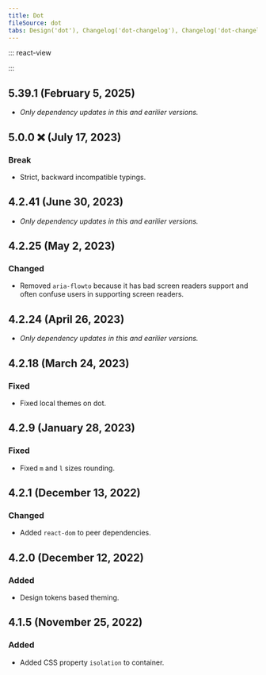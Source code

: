```yaml
---
title: Dot
fileSource: dot
tabs: Design('dot'), Changelog('dot-changelog'), Changelog('dot-changelog2'), Changelog('dot-changelog2c'), Changelog('dot-changelog2b'), Changelog('dot-changelog3'), Changelog('dot-changelog4')
---
```


::: react-view

<script lang="tsx">
import React, { useState } from 'react';
import Switch from '@semcore/ui/switch';
import Check from '@semcore/ui/icon/check/m';
import { Text } from '@semcore/ui/typography';
import { Box } from '@semcore/ui/flex-box';

const App = () => {
    const boxStyles = {
        background: 'var(--intergalactic-bg-secondary-neutral)',
        padding: 'var(--intergalactic-spacing-4x)',
        borderRadius: 'var(--intergalactic-surface-rounded)',
        lineHeight: 'var(--intergalactic-lh-200)',
        fontSize: 'var(--intergalactic-fs-200)',
    };
    const [checked, setChecked] = useState(false);
    return (
        <Box style={boxStyles}>
            <Switch size="l">
                <Switch.Value onChange={setChecked} checked={checked}>
                    {checked && <Check />}
                </Switch.Value>
                <Switch.Addon>
                    <Text size={300} tag='div'>Expand dependency updates</Text>
                </Switch.Addon>
            </Switch>
            <Text size={200} use={'secondary'} tag='div' ml={11} mt={1}>Automatic version updates are collapsed by default to make changelogs easier to read</Text>
        </Box>
)};
</script>

:::

## 5.39.1 (February 5, 2025)
<div style="color: var(--vp-c-text-2)">

* *Only dependency updates in this and earilier versions.*
</div>

## 5.0.0 ❌ (July 17, 2023)

### Break

* Strict, backward incompatible typings.

## 4.2.41 (June 30, 2023)
<div style="color: var(--vp-c-text-2)">

* *Only dependency updates in this and earilier versions.*
</div>

## 4.2.25 (May 2, 2023)

### Changed

* Removed `aria-flowto` because it has bad screen readers support and often confuse users in supporting screen readers.

## 4.2.24 (April 26, 2023)
<div style="color: var(--vp-c-text-2)">

* *Only dependency updates in this and earilier versions.*
</div>

## 4.2.18 (March 24, 2023)

### Fixed

* Fixed local themes on dot.

## 4.2.9 (January 28, 2023)

### Fixed

* Fixed `m` and `l` sizes rounding.

## 4.2.1 (December 13, 2022)

### Changed

* Added `react-dom` to peer dependencies.

## 4.2.0 (December 12, 2022)

### Added

* Design tokens based theming.

## 4.1.5 (November 25, 2022)

### Added

* Added CSS property `isolation` to container.

<!-- ::: changelog dot ::: -->
